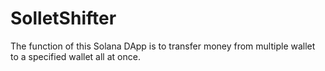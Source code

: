 # SolletShifter
The function of this Solana DApp is to transfer money from multiple wallet to a specified wallet all at once.
